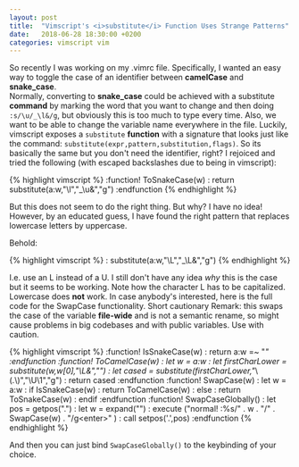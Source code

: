 ```yaml
---
layout: post
title:  "Vimscript's <i>substitute</i> Function Uses Strange Patterns"
date:   2018-06-28 18:30:00 +0200
categories: vimscript vim
---
```

So recently I was working on my .vimrc file. Specifically, I wanted an easy way
to toggle the case of an identifier between __camelCase__ and __snake_case__.  
Normally, converting to __snake_case__ could be achieved with a substitute
__command__ by marking the word that you want to change and then doing
`:s/\u/_\l&/g`, but obviously this is too much to type every time.  Also, we
want to be able to change the variable name everywhere in the file. Luckily,
vimscript exposes a `substitute` __function__ with a signature that looks just
like the command: `substitute(expr,pattern,substitution,flags)`. So its
basically the same but you don't need the identifier, right?
I rejoiced and tried the following (with escaped backslashes due to being in vimscript):

{% highlight vimscript %} 
:function! ToSnakeCase(w) : 
  return substitute(a:w,"\\l","_\\u&","g") 
:endfunction 
{% endhighlight %}

But this does not seem to do the right thing. But why? I have no idea! However,
by an educated guess, I have found the right pattern that replaces lowercase
letters by uppercase.

Behold:

{% highlight vimscript %} 
:  substitute(a:w,"\\L","_\\L&","g") 
{% endhighlight %}

I.e. use an L instead of a U. I still don't have any idea *why* this is the
case but it seems to be working. Note how the character L has to be
capitalized. Lowercase does __not__ work.  In case anybody's interested, here
is the full code for the SwapCase functionality. Short cautionary Remark: this swaps the case
of the variable __file-wide__ and is not a semantic rename, so might cause problems
in big codebases and with public variables. Use with caution.

{% highlight vimscript %} 
:function! IsSnakeCase(w)
: return a:w =~ "_"
:endfunction
:function! ToCamelCase(w)
:  let w = a:w
:  let firstCharLower = substitute(w,w[0],"\\L&","")
:  let cased = substitute(firstCharLower,"_\\(.\\)","\\U\\1","g")
:  return cased
:endfunction
:function! SwapCase(w)
:  let w = a:w
:  if IsSnakeCase(w)
:    return ToCamelCase(w)
:  else
:    return ToSnakeCase(w)
:  endif
:endfunction
:function! SwapCaseGlobally()
:  let pos = getpos(".")
:  let w = expand("<cword>")
:  execute ("normal! :%s/" . w . "/" . SwapCase(w) . "/g\<enter>" )
:  call setpos('.',pos)
:endfunction
{% endhighlight %}

And then you can just bind `SwapCaseGlobally()` to the keybinding of your choice.
